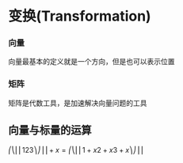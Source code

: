 #  变换(Transformation)


### 向量
向量最基本的定义就是一个方向，但是也可以表示位置

### 矩阵
矩阵是代数工具，是加速解决向量问题的工具

## 向量与标量的运算

$⎛⎝⎜⎜123⎞⎠⎟⎟+x=⎛⎝⎜⎜1+x2+x3+x⎞⎠⎟⎟$


